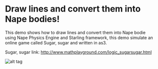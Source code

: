 # Draw lines and convert them into Nape bodies!
This demo shows how to draw lines and convert them into Nape bodie using Nape Physics Engine and Starling framework, this 
demo simulate an online game called Sugar, sugar and written in as3.

Sugar, sugar link: http://www.mathplayground.com/logic_sugarsugar.html

![alt tag](https://github.com/asmaMassad/FillTheBasket_withNapePhysics/blob/master/imgs/demo.png)
